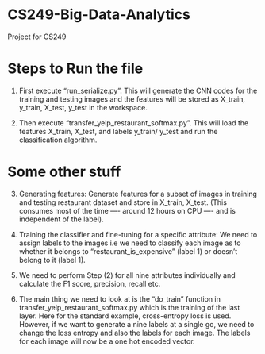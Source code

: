 # CS249-Big-Data-Analytics
Project for CS249

# Steps to Run the file

1. First execute “run_serialize.py”. This will generate the CNN codes for the training and testing images and the features will be stored as X_train, y_train, X_test, y_test in the workspace.

2. Then execute “transfer_yelp_restaurant_softmax.py”. This will load the features X_train, X_test, and labels y_train/ y_test and run the classification algorithm.

 
# Some other stuff

3. Generating features: Generate features for a subset of images in training and testing restaurant dataset and store in X_train, X_test. (This consumes most of the time —- around 12 hours on CPU —- and is independent of the label).

2. Training the classifier and fine-tuning for a specific attribute: We need to assign labels to the images i.e we need to classify each image as to whether it belongs to “restaurant_is_expensive” (label 1) or doesn’t belong to it (label 1). 

3. We need to perform Step (2) for all nine attributes individually and calculate the F1 score, precision, recall etc.

4. The main thing we need to look at is the “do_train” function in transfer_yelp_restaurant_softmax.py which is the training of the last layer. Here for the standard example, cross-entropy loss is used. However, if we want to generate a nine labels at a single go, we need to change the loss entropy and also the labels for each image. The labels for each image will now be a one hot encoded vector.


